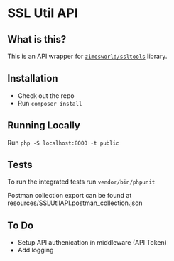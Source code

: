 SSL Util API
===========================

## What is this?

This is an API wrapper for [`zimosworld/ssltools`](https://github.com/zimosworld/SSLTools) library.

## Installation

* Check out the repo
* Run `composer install`

## Running Locally

Run `php -S localhost:8000 -t public`

## Tests

To run the integrated tests run `vendor/bin/phpunit`

Postman collection export can be found at resources/SSLUtilAPI.postman_collection.json

## To Do

* Setup API authenication in middleware (API Token)
* Add logging